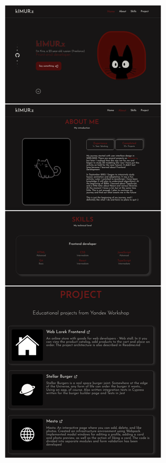 ![Alt text](/src/assets/screenshots/screen1.png)
![Alt text](/src/assets/screenshots/screen2.png)
![Alt text](/src/assets/screenshots/screen3.png)
![Alt text](/src/assets/screenshots/screen4.png)
